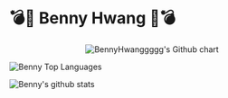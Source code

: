 # :bomb::tennis: Benny Hwang :tennis::bomb:

<!--
**Bennyhwanggggg/Bennyhwanggggg** is a ✨ _special_ ✨ repository because its `README.md` (this file) appears on your GitHub profile.

Here are some ideas to get you started:

- 🔭 I’m currently working on ...
- 🌱 I’m currently learning ...
- 👯 I’m looking to collaborate on ...
- 🤔 I’m looking for help with ...
- 💬 Ask me about ...
- 📫 How to reach me: ...
- 😄 Pronouns: ...
- ⚡ Fun fact: ...
-->

<div align = "center">

<img src="https://ghchart.rshah.org/Bennyhwanggggg" alt="BennyHwanggggg's Github chart" />

</div>

![Benny Top Languages](https://github-readme-stats.vercel.app/api/top-langs/?username=bennyhwanggggg&count_private=true&theme=dark)

![Benny's github stats](https://github-readme-stats.vercel.app/api?username=bennyhwanggggg&count_private=true&theme=dark)
